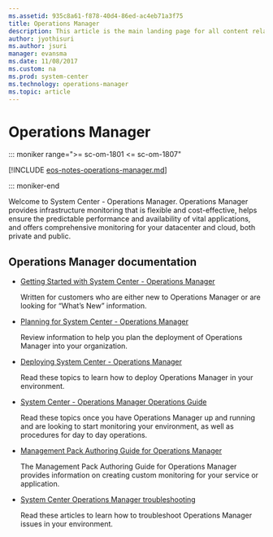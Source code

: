 ```yaml
---
ms.assetid: 935c8a61-f878-40d4-86ed-ac4eb71a3f75
title: Operations Manager
description: This article is the main landing page for all content related to System Center 2016 - Operations Manager.
author: jyothisuri
ms.author: jsuri
manager: evansma
ms.date: 11/08/2017
ms.custom: na
ms.prod: system-center
ms.technology: operations-manager
ms.topic: article
---
```


# Operations Manager

::: moniker range=">= sc-om-1801 <= sc-om-1807"

[!INCLUDE [eos-notes-operations-manager.md](../includes/eos-notes-operations-manager.md)]

::: moniker-end

Welcome to System Center - Operations Manager.  Operations Manager provides infrastructure monitoring that is flexible and cost-effective, helps ensure the predictable performance and availability of vital applications, and offers comprehensive monitoring for your datacenter and cloud, both private and public.

## Operations Manager documentation

-   [Getting Started with System Center - Operations Manager](get-started.md)

    Written for customers who are either new to Operations Manager or are looking for “What’s New” information.

- [Planning for System Center - Operations Manager](plan-overview.md)

    Review information to help you plan the deployment of Operations Manager into your organization.

-   [Deploying System Center - Operations Manager](deploy-overview.md)

    Read these topics to learn how to deploy Operations Manager in your environment.

-   [System Center - Operations Manager Operations Guide](manage-operations-guide-overview.md)

    Read these topics once you have Operations Manager up and running and are looking to start monitoring your environment, as well as procedures for day to day operations.

-   [Management Pack Authoring Guide for Operations Manager](/previous-versions/system-center/system-center-2012-R2/hh457564(v=sc.12))

    The Management Pack Authoring Guide for Operations Manager provides information on creating custom monitoring for your service or application.
    
-   [System Center Operations Manager troubleshooting](/troubleshoot/system-center/scom/welcome-scom)

    Read these articles to learn how to troubleshoot Operations Manager issues in your environment.
